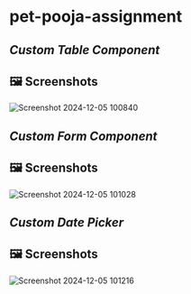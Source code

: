 # pet-pooja-assignment
## *Custom Table Component*
  ## 🖼 Screenshots
  ![Screenshot 2024-12-05 100840](https://github.com/user-attachments/assets/9e56dfc1-3e24-48da-bcae-d5a3244bec24)

## *Custom Form Component*
  ## 🖼 Screenshots
  ![Screenshot 2024-12-05 101028](https://github.com/user-attachments/assets/f71522b6-0ab6-48dc-a16a-a2fb16a9125f)
  
## *Custom Date Picker*
  ## 🖼 Screenshots
  ![Screenshot 2024-12-05 101216](https://github.com/user-attachments/assets/aa0c7112-b957-4bf7-8255-033ef18bd181)
